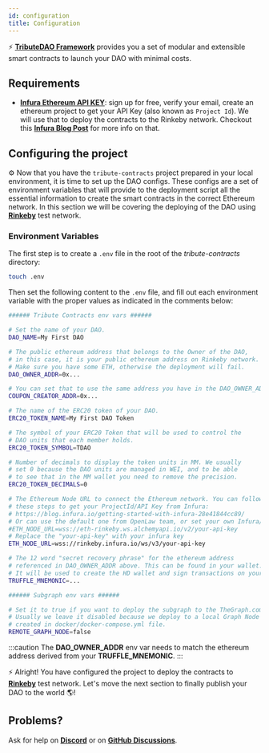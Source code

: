 ```yaml
---
id: configuration
title: Configuration
---
```


⚡️ **[TributeDAO Framework](https://github.com/openlawteam/tribute-contracts)** provides you a set of modular and extensible smart contracts to launch your DAO with minimal costs.

## Requirements

- **[Infura Ethereum API KEY](https://infura.io/product/ethereum)**: sign up for free, verify your email, create an ethereum project to get your API Key (also known as `Project Id`). We will use that to deploy the contracts to the Rinkeby network. Checkout this **[Infura Blog Post](https://blog.infura.io/getting-started-with-infura-28e41844cc89/)** for more info on that.

## Configuring the project

⚙️ Now that you have the `tribute-contracts` project prepared in your local environment, it is time to set up the DAO configs. These configs are a set of environment variables that will provide to the deployment script all the essential information to create the smart contracts in the correct Ethereum network. In this section we will be covering the deploying of the DAO using **[Rinkeby](https://rinkeby.etherscan.io/)** test network.

### Environment Variables

The first step is to create a `.env` file in the root of the _tribute-contracts_ directory:

```bash
touch .env
```

Then set the following content to the `.env` file, and fill out each environment variable with the proper values as indicated in the comments below:

```bash
###### Tribute Contracts env vars ######

# Set the name of your DAO.
DAO_NAME=My First DAO

# The public ethereum address that belongs to the Owner of the DAO,
# in this case, it is your public ethereum address on Rinkeby network.
# Make sure you have some ETH, otherwise the deployment will fail.
DAO_OWNER_ADDR=0x...

# You can set that to use the same address you have in the DAO_OWNER_ADDR
COUPON_CREATOR_ADDR=0x...

# The name of the ERC20 token of your DAO.
ERC20_TOKEN_NAME=My First DAO Token

# The symbol of your ERC20 Token that will be used to control the
# DAO units that each member holds.
ERC20_TOKEN_SYMBOL=TDAO

# Number of decimals to display the token units in MM. We usually
# set 0 because the DAO units are managed in WEI, and to be able
# to see that in the MM wallet you need to remove the precision.
ERC20_TOKEN_DECIMALS=0

# The Ethereum Node URL to connect the Ethereum network. You can follow
# these steps to get your ProjectId/API Key from Infura:
# https://blog.infura.io/getting-started-with-infura-28e41844cc89/
# Or can use the default one from OpenLaw team, or set your own Infura/Alchemy API keys
#ETH_NODE_URL=wss://eth-rinkeby.ws.alchemyapi.io/v2/your-api-key
# Replace the "your-api-key" with your infura key
ETH_NODE_URL=wss://rinkeby.infura.io/ws/v3/your-api-key

# The 12 word "secret recovery phrase" for the ethereum address
# referenced in DAO_OWNER_ADDR above. This can be found in your wallet.
# It will be used to create the HD wallet and sign transactions on your behalf.
TRUFFLE_MNEMONIC=...

###### Subgraph env vars ######

# Set it to true if you want to deploy the subgraph to the TheGraph.com API.
# Usually we leave it disabled because we deploy to a local Graph Node
# created in docker/docker-compose.yml file.
REMOTE_GRAPH_NODE=false
```

:::caution
The **DAO_OWNER_ADDR** env var needs to match the ethereum address derived from your **TRUFFLE_MNEMONIC**.
:::

⚡️ Alright! You have configured the project to deploy the contracts to **[Rinkeby](https://rinkeby.etherscan.io/)** test network. Let's move the next section to finally publish your DAO to the world 🌎!

## Problems?

Ask for help on **[Discord](https://discord.gg/xXMA2DYqNf)** or on **[GitHub Discussions](https://github.com/openlawteam/tribute-contracts/discussions/new)**.
